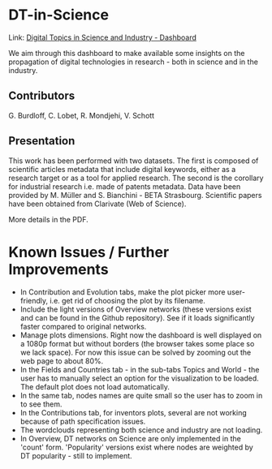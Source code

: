 # DT-in-Science
Link: [Digital Topics in Science and Industry - Dashboard](https://fractalds.shinyapps.io/digital_topics)

We aim through this dashboard to make available some insights on the propagation of digital technologies in research - both in science and in the industry.

## Contributors
G. Burdloff, C. Lobet, R. Mondjehi, V. Schott

## Presentation
This work has been performed with two datasets. The first is composed of scientific articles metadata that include digital keywords, either as a research target or as a tool for applied research. The second is the corollary for industrial research i.e. made of patents metadata. Data have been provided by M. Müller and S. Bianchini - BETA Strasbourg. Scientific papers have been obtained from Clarivate (Web of Science).

More details in the PDF.

# Known Issues / Further Improvements
- In Contribution and Evolution tabs, make the plot picker more user-friendly, i.e. get rid of choosing the plot by its filename.
- Include the light versions of Overview networks (these versions exist and can be found in the Github repository). See if it loads significantly faster compared to original networks.
- Manage plots dimensions. Right now the dashboard is well displayed on a 1080p format but without borders (the browser takes some place so we lack space). For now this issue can be solved by zooming out the web page to about 80%.
- In the Fields and Countries tab - in the sub-tabs Topics and World - the user has to manually select an option for the visualization to be loaded. The default plot does not load automatically.
- In the same tab, nodes names are quite small so the user has to zoom in to see them.
- In the Contributions tab, for inventors plots, several are not working because of path specification issues.
- The wordclouds representing both science and industry are not loading.
- In Overview, DT networks on Science are only implemented in the 'count' form. 'Popularity' versions exist where nodes are weighted by DT popularity - still to implement.
